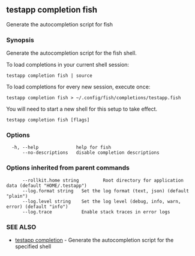 ## testapp completion fish

Generate the autocompletion script for fish

### Synopsis

Generate the autocompletion script for the fish shell.

To load completions in your current shell session:

	testapp completion fish | source

To load completions for every new session, execute once:

	testapp completion fish > ~/.config/fish/completions/testapp.fish

You will need to start a new shell for this setup to take effect.

```
testapp completion fish [flags]
```

### Options

```
  -h, --help              help for fish
      --no-descriptions   disable completion descriptions
```

### Options inherited from parent commands

```
      --rollkit.home string         Root directory for application data (default "HOME/.testapp")
      --log.format string   Set the log format (text, json) (default "plain")
      --log.level string    Set the log level (debug, info, warn, error) (default "info")
      --log.trace           Enable stack traces in error logs
```

### SEE ALSO

* [testapp completion](testapp_completion.md)  - Generate the autocompletion script for the specified shell
